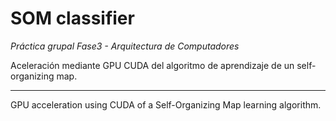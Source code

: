 # SOM classifier
*Práctica grupal Fase3 - Arquitectura de Computadores*

Aceleración mediante GPU CUDA del algoritmo de aprendizaje de un self-organizing map.

---

GPU acceleration using CUDA of a Self-Organizing Map learning algorithm.
